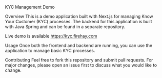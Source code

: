 

KYC Management Demo

Overview
This is a demo application built with Next.js for managing Know Your Customer (KYC) processes. The backend for this application is built with Java Spring and can be found in a separate repository.

Live demo is available https://kyc.firehay.com

Usage
Once both the frontend and backend are running, you can use the application to manage basic KYC processes.

Contributing
Feel free to fork this repository and submit pull requests. For major changes, please open an issue first to discuss what you would like to change.



